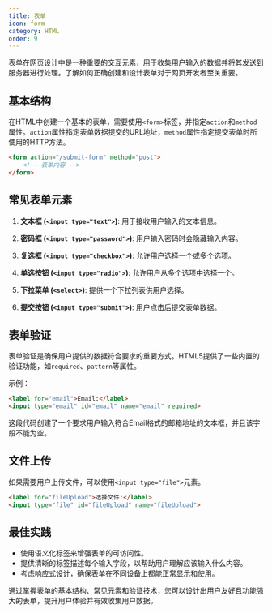 ```yaml
---
title: 表单
icon: form
category: HTML
order: 9
---
```


表单在网页设计中是一种重要的交互元素，用于收集用户输入的数据并将其发送到服务器进行处理。了解如何正确创建和设计表单对于网页开发者至关重要。

## 基本结构

在HTML中创建一个基本的表单，需要使用`<form>`标签，并指定`action`和`method`属性。`action`属性指定表单数据提交的URL地址，`method`属性指定提交表单时所使用的HTTP方法。

```html
<form action="/submit-form" method="post">
    <!-- 表单内容 -->
</form>
```

## 常见表单元素

1. **文本框 (`<input type="text">`)**: 用于接收用户输入的文本信息。

2. **密码框 (`<input type="password">`)**: 用户输入密码时会隐藏输入内容。

3. **复选框 (`<input type="checkbox">`)**: 允许用户选择一个或多个选项。

4. **单选按钮 (`<input type="radio">`)**: 允许用户从多个选项中选择一个。

5. **下拉菜单 (`<select>`)**: 提供一个下拉列表供用户选择。

6. **提交按钮 (`<input type="submit">`)**: 用户点击后提交表单数据。

## 表单验证

表单验证是确保用户提供的数据符合要求的重要方式。HTML5提供了一些内置的验证功能，如`required`、`pattern`等属性。

示例：

```html
<label for="email">Email:</label>
<input type="email" id="email" name="email" required>
```

这段代码创建了一个要求用户输入符合Email格式的邮箱地址的文本框，并且该字段不能为空。

## 文件上传

如果需要用户上传文件，可以使用`<input type="file">`元素。

```html
<label for="fileUpload">选择文件:</label>
<input type="file" id="fileUpload" name="fileUpload">
```

## 最佳实践

- 使用语义化标签来增强表单的可访问性。
- 提供清晰的标签描述每个输入字段，以帮助用户理解应该输入什么内容。
- 考虑响应式设计，确保表单在不同设备上都能正常显示和使用。

通过掌握表单的基本结构、常见元素和验证技术，您可以设计出用户友好且功能强大的表单，提升用户体验并有效收集用户数据。
